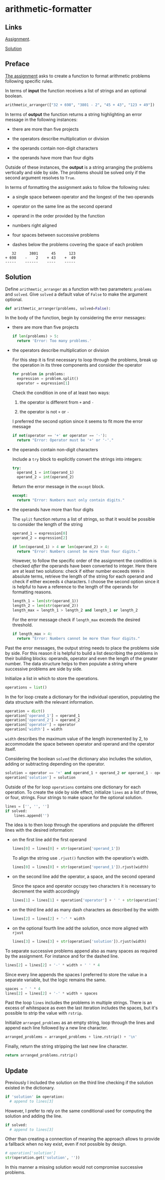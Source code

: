 # arithmetic-formatter

## Links

[Assignment](https://www.freecodecamp.org/learn/scientific-computing-with-python/scientific-computing-with-python-projects/arithmetic-formatter).

[Solution](https://replit.com/@borntofrappe/boilerplate-arithmetic-formatter)

## Preface

[The assignment](https://www.freecodecamp.org/learn/scientific-computing-with-python/scientific-computing-with-python-projects/arithmetic-formatter) asks to create a function to format arithmetic problems following specific rules.

In terms of **input** the function receives a list of strings and an optional boolean.

```py
arithmetic_arranger(["32 + 698", "3801 - 2", "45 + 43", "123 + 49"])
```

In terms of **output** the function returns a string highlighting an error message in the following instances:

- there are more than five projects

- the operators describe multiplication or division

- the operands contain non-digit characters

- the operands have more than four digits

Outside of these instances, the **output** is a string arranging the problems vertically and side by side. The problems should be solved only if the second argument resolves to `True`.

In terms of formatting the assignment asks to follow the following rules:

- a single space between operator and the longest of the two operands

- operator on the same line as the second operand

- operand in the order provided by the function

- numbers right aligned

- four spaces between successive problems

- dashes below the problems covering the space of each problem

```text
   32      3801      45      123
+ 698    -    2    + 43    +  49
-----    ------    ----    -----
```

## Solution

Define `arithmetic_arranger` as a function with two parameters: `problems` and `solved`. Give `solved` a default value of `False` to make the argument optional.

```py
def arithmetic_arranger(problems, solved=False):
```

In the body of the function, begin by considering the error messages:

- there are more than five projects

  ```py
  if len(problems) > 5:
    return 'Error: Too many problems.'
  ```

- the operators describe multiplication or division

  For this step it is first necessary to loop through the problems, break up the operation in its three components and consider the operator

  ```py
  for problem in problems:
    expression = problem.split()
    operator = expression[1]
  ```

  Check the condition in one of at least two ways:

  1. the operator is different from `+` and `-`

  2. the operator is not `+` or `-`

  I preferred the second option since it seems to fit more the error message

  ```py
  if not(operator == '+' or operator == '-'):
    return "Error: Operator must be '+' or '-'."
  ```

- the operands contain non-digit characters

  Include a `try` block to explicitly convert the strings into integers:

  ```py
  try:
    operand_1 = int(operand_1)
    operand_2 = int(operand_2)
  ```

  Return the error message in the `except` block.

  ```py
  except:
    return "Error: Numbers must only contain digits."
  ```

- the operands have more than four digits

  The `split` function returns a list of strings, so that it would be possible to consider the length of the string

  ```py
  operand_1 = expression[0]
  operand_2 = expression[2]

  if len(operand_1) > 4 or len(operand_2) > 4:
    return "Error: Numbers cannot be more than four digits."
  ```

  However, to follow the specific order of the assignment the condition is checked _after_ the operands have been converted to integer. Here there are at least two solutions: check if either number exceeds `9999` in absolute terms, retrieve the length of the string for each operand and check if either exceeds `4` characters. I choose the second option since it is helpful to have a reference to the length of the operands for formatting reasons.

  ```py
  length_1 = len(str(operand_1))
  length_2 = len(str(operand_2))
  length_max = length_1 > length_2 and length_1 or length_2
  ```

  For the error message check if `length_max` exceeds the desired threshold.

  ```py
  if length_max > 4:
    return "Error: Numbers cannot be more than four digits."
  ```

Past the error messages, the output string needs to place the problems side by side. For this reason it is helpful to build a list describing the problems in their building blocks: operands, operator and even the length of the greater number. The data structure helps to then populate a string where successive problems are side by side.

Initialize a list in which to store the operations.

```py
operations = list()
```

In the for loop create a dictionary for the individual operation, populating the data structure with the relevant information.

```py
operation = dict()
operation['operand_1'] = operand_1
operation['operand_2'] = operand_2
operation['operator'] = operator
operation['width'] = width
```

`width` describes the maximum value of the length incremented by 2, to accommodate the space between operator and operand and the operator itself.

Considering the boolean `solved` the dictionary also includes the solution, adding or subtracting depending on the operator.

```py
solution = operator == '+' and operand_1 + operand_2 or operand_1 - operand_2
operation['solution'] = solution
```

Outside of the for loop `operations` contains one dictionary for each operation. To create the side by side effect, initialize `lines` as a list of three, or four, strings. Four strings to make space for the optional solution.

```py
lines = ['', '', '']
if solved:
    lines.append('')
```

The idea is to then loop through the operations and populate the different lines with the desired information:

- on the first line add the first operand

  ```py
  lines[0] = lines[0] + str(operation['operand_1'])
  ```

  To align the string use `.rjust()` function with the operation's width.

  ```py
  lines[0] = lines[0] + str(operation['operand_1']).rjust(width)
  ```

- on the second line add the operator, a space, and the second operand

  Since the space and operator occupy two characters it is necessary to decrement the width accordingly

  ```py
  lines[1] = lines[1] + operation['operator'] + ' ' + str(operation['operand_2']).rjust(width - 2)
  ```

- on the third line add as many dash characters as described by the width

  ```py
  lines[2] = lines[2] + '-' * width
  ```

- on the optional fourth line add the solution, once more aligned with `rjust`

  ```py
  lines[3] = lines[3] + str(operation['solution']).rjust(width)
  ```

To separate successive problems append also as many spaces as required by the assignment. For instance and for the dashed line.

```py
lines[2] = lines[2] + '-' * width + ' ' * 4
```

Since every line appends the spaces I preferred to store the value in a separate variable, but the logic remains the same.

```py
spaces = ' ' * 4
lines[2] = lines[2] + '-' * width + spaces
```

Past the loop `lines` includes the problems in multiple strings. There is an excess of whitespace as even the last iteration includes the spaces, but it's possible to strip the value with `rstrip`.

Initialize `arranged_problems` as an empty string, loop through the lines and append each line followed by a new line character.

```py
arranged_problems = arranged_problems + line.rstrip() + '\n'
```

Finally, return the string stripping the last new line character.

```py
return arranged_problems.rstrip()
```

## Update

Previously I included the solution on the third line checking if the solution existed in the dictionary.

```py
if 'solution' in operation:
  # append to lines[3]
```

However, I prefer to rely on the same conditional used for computing the solution and adding the line.

```py
if solved:
  # append to lines[3]
```

Other than creating a connection of meaning the approach allows to provide a fallback when no key exist, even if not possible by design.

```py
# operation['solution']
str(operation.get('solution', ''))
```

In this manner a missing solution would not compromise successive problems.
